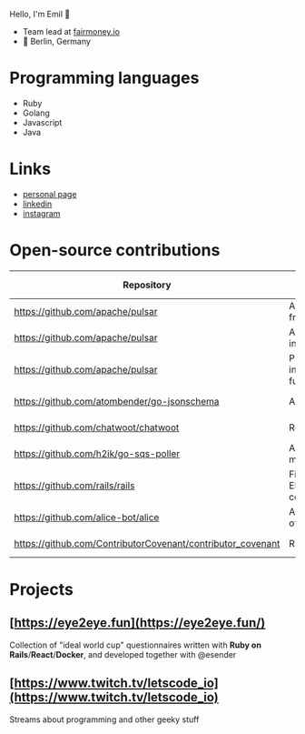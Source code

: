 Hello, I'm Emil 👋

- Team lead at [fairmoney.io](https://www.fairmoney.io)
- 📍 Berlin, Germany

# Programming languages

- Ruby
- Golang
- Javascript
- Java

# Links

- [personal page](https://emil.sh/)
- [linkedin](https://www.linkedin.com/in/eshakirov)
- [instagram](https://www.instagram.com/ueberauslaender)

# Open-source contributions

| Repository                                                  | Title                                                                     | Link                                                                 | Language | Merged At    |
| ----------------------------------------------------------- | ------------------------------------------------------------------------- | -------------------------------------------------------------------- | -------- | ------------ |
| https://github.com/apache/pulsar                            | Add access to the current message from the function context               | https://github.com/apache/pulsar/pull/8290                           | Go       | Oct 21, 2020 |
| https://github.com/apache/pulsar                            | Add usage examples for user config in Go SDK                              | https://github.com/apache/pulsar/pull/8211                           | Go       | Oct 13, 2020 |
| https://github.com/apache/pulsar                            | Propagate user-config parameter into instances of Golang pulsar functions | https://github.com/apache/pulsar/pull/8132                           | Go       | Oct 6, 2020  |
| https://github.com/atombender/go-jsonschema                 | Add support for $id keyword                                               | https://github.com/atombender/go-jsonschema/pull/16                  | Go       | Feb 22, 2021 |
| https://github.com/chatwoot/chatwoot                        | Refactor Conversation model                                               | https://github.com/chatwoot/chatwoot/pull/134                        | Ruby     | Oct 12, 2020 |
| https://github.com/h2ik/go-sqs-poller                       | Add ability to create and configure multiple instances of the worker      | https://github.com/h2ik/go-sqs-poller/pull/7                         | Go       | Oct 14, 2019 |
| https://github.com/rails/rails                              | Fix typo in the value of ENCRYPTED_SIGNED_COOKIE_SALT constant            | https://github.com/rails/rails/pull/35619                            | Ruby     | Apr 1, 2019  |
| https://github.com/alice-bot/alice                          | Add ability to send message outside of the handlers                       | https://github.com/alice-bot/alice/pull/79                           | Elixir   | Feb 4, 2017  |
| https://github.com/ContributorCovenant/contributor_covenant | Russian translation                                                       | https://github.com/ContributorCovenant/contributor_covenant/pull/176 |          | Dec 12, 2015 |

# Projects

## [https://eye2eye.fun](https://eye2eye.fun/)

Collection of "ideal world cup" questionnaires written with **Ruby on Rails**/**React**/**Docker**, and developed together with @esender

## [https://www.twitch.tv/letscode_io](https://www.twitch.tv/letscode_io)

Streams about programming and other geeky stuff
